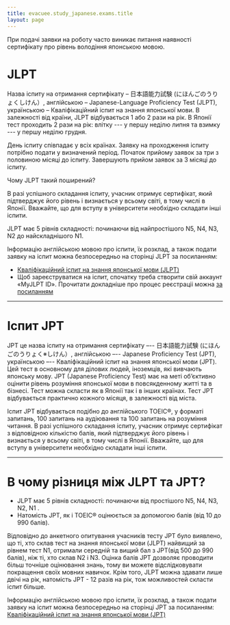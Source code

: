 ```yaml
---
title: evacuee.study_japanese.exams.title
layout: page
---
```


При подачі заявки на роботу часто виникає питання наявності сертифікату про рівень володіння японською мовою.

# JLPT
Назва іспиту на отримання сертифікату – 日本語能力試験 (にほんごのうりょくしけん）, англійською – Japanese-Language Proficiency Test (JLPT),  українською – Кваліфікаційний іспит на знання японської мови. В залежності від країни, JLPT відбувається 1 або 2 рази на рік. В Японії тест проходить 2 рази на рік: влітку --- у першу неділю липня та взимку --- у першу неділю грудня.

День іспиту співпадає у всіх країнах. Заявку на проходження іспиту потрібно подати у визначений період. Початок прийому заявок за три з половиною місяці до іспиту. Завершують прийом заявок за 3 місяці до іспиту.

Чому JLPT такий поширений?

В разі успішного складання іспиту, учасник отримує сертифікат, який підтверджує його рівень і визнається у всьому світі, в тому числі в Японії. Вважайте, що для вступу в університети необхідно складати інші іспити.

JLPT має 5 рівнів складності: починаючи від найпростішого N5, N4, N3, N2 до найскладнішого N1.

Інформацію англійською мовою про іспити, їх розклад, а також подати заявку на іспит  можна безпосередньо на сторінці JLPT за посиланням:

- [Кваліфікаційний іспит на знання японської мови (JLPT)](https://www.jlpt.jp/e/about/levelsummary.html)
- Щоб зареєструватися на іспит, спочатку треба створити свій аккаунт «MyJLPT ID».
Прочитати докладніше про процес реєстраціі можна [за посиланням](https://www.jlpt.jp/e/application/domestic_index.html)

---

# Іспит JPT

JPT це назва іспиту на отримання сертифікату –-- 日本語能力試験 (にほんごのうりょく※しけん）, англійською –-- Japanese Proficiency Test (JPT), українською –-- Кваліфікаційний іспит на знання японської мови (JPT). Цей тест в основному для ділових людей, іноземців, які вивчають японську мову. JPT (Japanese Proficiency Test) має на меті об’єктивно оцінити рівень розуміння японської мови в повсякденному житті та в бізнесі. Тест можна скласти як в Японії так і в інших країнах. Тест JPT відбувається практично кожного місяця, в залежності від міста.

Іспит JPT відбувається подібно до англійського TOEIC®, у форматі  запитань, 100 запитань на аудіювання та 100 запитань на розуміння читання. В разі успішного складання іспиту, учасник отримує сертифікат з відповідною кількістю балів, який підтверджує його рівень і визнається у всьому світі, в тому числі в Японії. Вважайте, що для вступу  в університети необхідно складати інші іспити.

---

# В чому різниця між JLPT та JPT?

- JLPT має 5 рівнів складності: починаючи від простішого N5, N4, N3, N2, N1 .
- Натомість JPT, як і TOEIC® оцінюється за допомогою балів (від 10 до 990 балів).

Відповідно до анкетного опитування учасників тесту JPT було виявлено, що ті, хто склав тест на знання японської мови (JLPT) найвищий за рівнем тест N1, отримали середній та вищий бал з JPT(від 500 до 990 балів), ніж ті, хто склав N2 і N3.
  Оцінка балів JPT дозволяє проводити більш точніше оцінювання знань, тому ви можете відслідковувати покращення своїх мовних навичок.
  Крім того, JLPT можна здавати лише двічі на рік, натомість JPT - 12 разів на рік, тож можливостей скласти іспит більше.

Інформацію англійською мовою про іспити, їх розклад, а також подати заявку на іспит  можна безпосередньо на сторінці JPT за посиланням: [Кваліфікаційний іспит на знання японської мови (JPT)](https://www.jptest.jp/en/about/)
